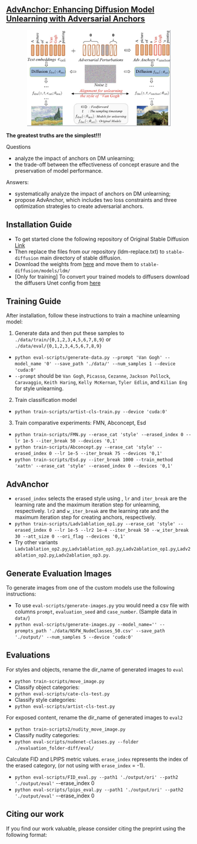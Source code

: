 ## [AdvAnchor: Enhancing Diffusion Model Unlearning with Adversarial Anchors]()
 
<div align='center'>
<img src="images/advanchor.jpg" width="390" height="260">
</div>

**The greatest truths are the simplest!!!**

Questions
* analyze the impact of anchors on DM unlearning;
* the trade-off between the effectiveness of concept erasure and the preservation of model performance.

Answers:
* systematically analyze the impact of anchors on DM unlearning;
* propose AdvAnchor, which includes two loss constraints and three optimization strategies to create adversarial anchors.

## Installation Guide

* To get started clone the following repository of Original Stable Diffusion [Link](https://github.com/CompVis/stable-diffusion)
* Then replace the files from our repository (ldm-replace.txt) to `stable-diffusion` main directory of stable diffusion. 
* Download the weights from [here](https://huggingface.co/CompVis/stable-diffusion-v-1-4-original/resolve/main/sd-v1-4-full-ema.ckpt) and move them to `stable-diffusion/models/ldm/`
* [Only for training] To convert your trained models to diffusers download the diffusers Unet config from [here](https://huggingface.co/CompVis/stable-diffusion-v1-4/blob/main/unet/config.json)

## Training Guide

After installation, follow these instructions to train a machine unlearning model:

1. Generate data and then put these samples to `./data/train/{0,1,2,3,4,5,6,7,8,9}` or `./data/eval/{0,1,2,3,4,5,6,7,8,9}`

* `python eval-scripts/generate-data.py --prompt 'Van Gogh' --model_name '0' --save_path './data/' --num_samples 1 --device 'cuda:0'`
* `--prompt` should be `Van Gogh`, `Picasso`, `Cezanne`, `Jackson Pollock`, `Caravaggio`, `Keith Haring`, `Kelly McKernan`, `Tyler Edlin`, and `Kilian Eng` for style unlearning.

2. Train classification model 
* `python train-scripts/artist-cls-train.py --device 'cuda:0'`

3. Train comparative experiments: FMN, Abconcept, Esd
* `python train-scripts/FMN.py --erase_cat 'style' --erased_index 0 --lr 1e-5 --iter_break 50 --devices '0,1'`
* `python train-scripts/Abconcept.py --erase_cat 'style' --erased_index 0 --lr 1e-5 --iter_break 75 --devices '0,1'`
* `python train-scripts/Esd.py --iter_break 1000 --train_method 'xattn' --erase_cat 'style' --erased_index 0 --devices '0,1'`

## AdvAnchor
* `erased_index` selects the erased style using , `lr` and `iter_break` are the learning rate and the maximum iteration step for unlearning, respectively. `lr2` and `w_iter_break` are the learning rate and the maximum iteration step for creating anchors, respectively.
* `python train-scripts/Ladv1ablation_op1.py --erase_cat 'style' --erased_index 0 --lr 1e-5 --lr2 1e-4 --iter_break 50 --w_iter_break 30 --att_size 0 --ori_flag --devices '0,1'`
* Try other variants `Ladv1ablation_op2.py`,`Ladv1ablation_op3.py`,`Ladv2ablation_op1.py`,`Ladv2ablation_op2.py`,`Ladv2ablation_op3.py`.

## Generate Evaluation Images

To generate images from one of the custom models use the following instructions:

* To use `eval-scripts/generate-images.py` you would need a csv file with columns `prompt`, `evaluation_seed` and `case_number`. (Sample data in `data/`) 
* `python eval-scripts/generate-images.py --model_name='' --prompts_path './data/NSFW_NudeClasses_50.csv' --save_path './output/' --num_samples 5 --device 'cuda:0'`

## Evaluations


For styles and objects, rename the dir_name of generated images to `eval`
* `python train-scripts/move_image.py`
* Classify object categories:
* `python eval-scripts/cate-cls-test.py` 
* Classify style categories:
* `python eval-scripts/artist-cls-test.py`

For exposed content, rename the dir_name of generated images to `eval2`
* `python train-scripts2/nudity_move_image.py`
* Classify nudity categories:
* `python eval-scripts/nudenet-classes.py --folder ./evaluation_folder-diff/eval/`

Calculate FID and LPIPS metric values. `erase_index` represents the index of the erased category, (or not using with `erase_index` = -1).
* `python eval-scripts/FID_eval.py --path1 './output/ori' --path2 './output/eval'` --erase_index 0
* `python eval-scripts/lpips_eval.py --path1 './output/ori' --path2 './output/eval'` --erase_index 0




## Citing our work
If you find our work valuable, please consider citing the preprint using the following format:
```
```
